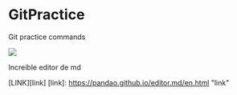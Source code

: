 # GitPractice
Git practice commands

![](https://pandao.github.io/editor.md/images/logos/editormd-logo-180x180.png)

Increible editor de md

[LINK][link]
[link]: https://pandao.github.io/editor.md/en.html "link"

